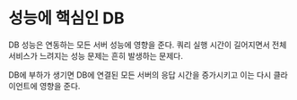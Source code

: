 # 성능에 핵심인 DB
DB 성능은 연동하는 모든 서버 성능에 영향을 준다. 쿼리 실행 시간이 길어지면서 전체 서비스가 느려지는 성능 문제는 흔히 발생하는 문제다.

DB에 부하가 생기면 DB에 연결된 모든 서버의 응답 시간을 증가시키고 이는 다시 클라이언트에 영향을 준다.